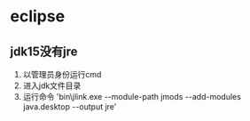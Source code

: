 # eclipse
## jdk15没有jre
 1. 以管理员身份运行cmd
 2. 进入jdk文件目录
 3. 运行命令 'bin\jlink.exe --module-path jmods --add-modules java.desktop --output jre'